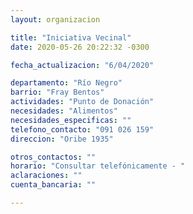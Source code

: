 ```yaml
---
layout: organizacion

title: "Iniciativa Vecinal"
date: 2020-05-26 20:22:32 -0300

fecha_actualizacion: "6/04/2020"

departamento: "Río Negro"
barrio: "Fray Bentos"
actividades: "Punto de Donación"
necesidades: "Alimentos"
necesidades_especificas: ""
telefono_contacto: "091 026 159"
direccion: "Oribe 1935"

otros_contactos: ""
horario: "Consultar telefónicamente - "
aclaraciones: ""
cuenta_bancaria: ""

---
```

